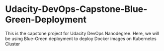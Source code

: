 # Udacity-DevOps-Capstone-Blue-Green-Deployment
This is the capstone project for Udacity DevOps Nanodegree. Here, we will be using Blue-Green deployment to deploy Docker images on Kubernetes Cluster
